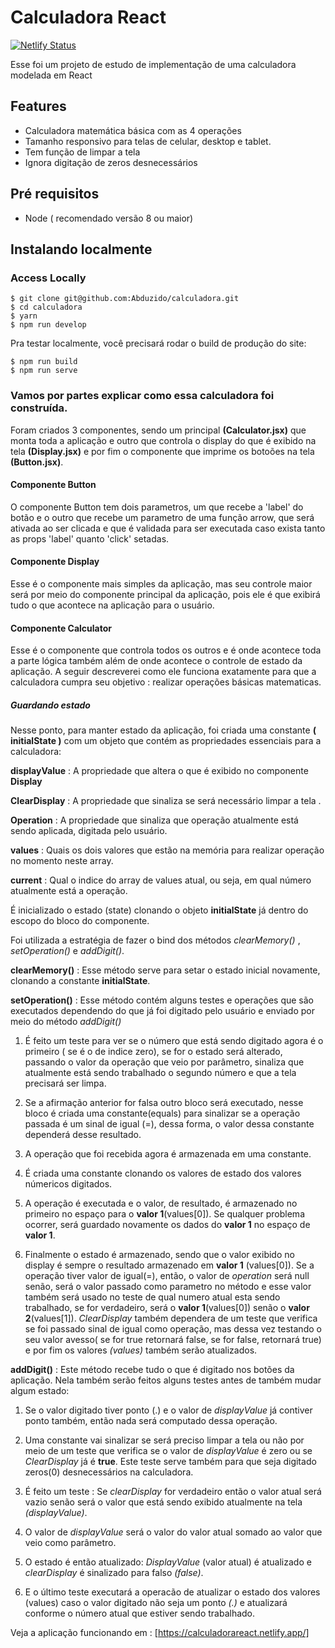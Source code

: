 

# Calculadora React
[![Netlify Status](https://api.netlify.com/api/v1/badges/514ad0bc-7e3b-40de-8705-cf143d5cd3ba/deploy-status)](https://app.netlify.com/sites/calculadorareact/deploys)

Esse foi um projeto de estudo de implementação de uma calculadora modelada em React

## Features
* Calculadora matemática básica com as 4 operações
* Tamanho responsivo para telas de celular, desktop e tablet.
* Tem função de limpar a tela
* Ignora digitação de zeros desnecessários

## Pré requisitos

* Node ( recomendado versão 8 ou maior)

## Instalando localmente

### Access Locally
```
$ git clone git@github.com:Abduzido/calculadora.git
$ cd calculadora
$ yarn
$ npm run develop
```
Pra testar localmente, você precisará rodar o build de produção do site: 
```
$ npm run build
$ npm run serve
```
### Vamos por partes explicar como essa calculadora foi construída.

Foram criados 3 componentes, sendo um principal **(Calculator.jsx)** que monta toda a aplicação e outro que controla o display do que é exibido na tela **(Display.jsx)** e por fim o componente que imprime os botoões na tela **(Button.jsx)**.

#### Componente Button

O componente Button tem dois parametros, um que recebe a 'label' do botão e o outro que recebe um parametro de uma função arrow, que será ativada ao ser clicada e que é validada para ser executada caso exista tanto as props 'label' quanto 'click' setadas.

#### Componente Display

Esse é o componente mais simples da aplicação, mas seu controle maior será por meio do componente principal da aplicação, pois ele é que exibirá tudo o que acontece na aplicação para o usuário.

#### Componente Calculator

Esse é o componente que controla todos os outros e é onde acontece toda a parte lógica também além de onde acontece o controle de estado da aplicação. A seguir descreverei como ele funciona exatamente para que a calculadora cumpra seu objetivo : realizar operações básicas matematicas.

##### Guardando estado
Nesse ponto, para manter estado da aplicação, foi criada uma constante **( initialState )** com um objeto que contém as propriedades essenciais para a calculadora:

**displayValue** : A propriedade que altera o que é exibido no componente **Display**

**ClearDisplay** : A propriedade que sinaliza se será necessário limpar a tela .

**Operation** : A propriedade que sinaliza que operação atualmente está sendo aplicada, digitada pelo usuário.

**values** : Quais os dois valores que estão na memória para realizar operação no momento neste array.

**current** : Qual o indice do array de values atual, ou seja, em qual número atualmente está a operação.


É inicializado o estado (state) clonando o objeto **initialState** já dentro do escopo do bloco do componente.

Foi utilizada a estratégia de fazer o bind dos métodos *clearMemory()* , *setOperation()* e *addDigit()*.

**clearMemory()** : Esse método serve para setar o estado inicial novamente, clonando a constante **initialState**.

**setOperation()** : Esse método contém alguns testes e operações que são executados dependendo do que já foi digitado pelo usuário e enviado por meio do método *addDigit()*

1.  É feito um teste para ver se o número que está sendo digitado agora é o primeiro ( se é o de indice zero), se for o estado será alterado, passando o valor da operação que veio por parâmetro, sinaliza que atualmente está sendo trabalhado o segundo número e que a tela precisará ser limpa.

2. Se a afirmação anterior for falsa outro bloco será executado, nesse bloco é criada uma constante(equals) para sinalizar se a operação passada é um sinal de igual (=), dessa forma, o valor dessa constante dependerá desse resultado.

3. A operação que foi recebida agora é armazenada em uma constante.

4. É criada uma constante clonando os valores de estado dos valores númericos digitados.

5. A operação é executada e o valor, de resultado, é armazenado no primeiro no espaço para o **valor 1**(values[0]). Se qualquer problema ocorrer, será guardado novamente os dados do **valor 1** no espaço de **valor 1**.

6. Finalmente o estado é armazenado, sendo que o valor exibido no display é sempre o resultado armazenado em **valor 1** (values[0]). Se a operação tiver valor de igual(=), então, o valor de *operation* será null senão, será o valor passado como parametro no método e esse valor também será usado no teste de qual numero atual esta sendo trabalhado, se for verdadeiro, será o **valor 1**(values[0]) senão o **valor 2**(values[1]). *ClearDisplay* também dependera de um teste que verifica se foi passado sinal de igual como operação, mas dessa vez testando o seu valor avesso( se for true retornará false, se for false, retornará true) e por fim os valores *(values)* também serão atualizados.

**addDigit()** : Este método recebe tudo o que é digitado nos botões da aplicação. Nela também serão feitos alguns testes antes de também mudar algum estado:

1. Se o valor digitado tiver ponto (.) e o valor de *displayValue* já contiver ponto também, então nada será computado dessa operação.

2. Uma constante vai sinalizar se será preciso limpar a tela ou não por meio de um teste que verifica se o valor de *displayValue* é zero ou se *ClearDisplay* já é **true**. Este teste serve também para que seja digitado zeros(0) desnecessários na calculadora.

3. É feito um teste : Se *clearDisplay* for verdadeiro então o valor atual será vazio senão será o valor que está sendo exibido atualmente na tela *(displayValue)*.
4. O valor de *displayValue* será o valor do valor atual somado ao valor que veio como parâmetro.
5. O estado é então atualizado: *DisplayValue* (valor atual) é atualizado e *clearDisplay* é sinalizado para falso *(false)*. 
6. E o último teste executará a operacão de atualizar o estado dos valores (values) caso o valor digitado não seja um ponto *(.)* e atualizará conforme o número atual que estiver sendo trabalhado.

Veja a aplicação funcionando em : [https://calculadorareact.netlify.app/]